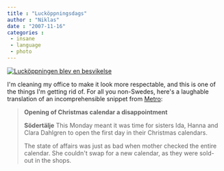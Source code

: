 ```yaml
---
title : "Lucköppningsdags"
author : "Niklas"
date : "2007-11-16"
categories : 
 - insane
 - language
 - photo
---
```


[![Lucköppningen blev en besvikelse](http://farm3.static.flickr.com/2280/2036650607_7ce872a887.jpg)](http://www.flickr.com/photos/pivic/2036650607)

I'm cleaning my office to make it look more respectable, and this is one of the things I'm getting rid of. For all you non-Swedes, here's a laughable translation of an incomprehensible snippet from [Metro](http://www.metro.se):

> **Opening of Christmas calendar a disappointment**
> 
> **Södertälje** This Monday meant it was time for sisters Ida, Hanna and Clara Dahlgren to open the first day in their Christmas calendars.
> 
> The state of affairs was just as bad when mother checked the entire calendar. She couldn't swap for a new calendar, as they were sold-out in the shops.
